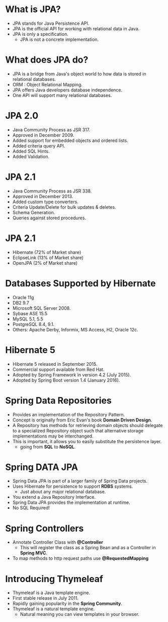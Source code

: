# What is JPA?
* JPA stands for Java Persistence API.
* JPA is the official API for working with relational data in Java.
* JPA is only a specification.
   * JPA is not a concrete implementation.

# What does JPA do?
* JPA is a bridge from Java's object world to how data is stored
in relational databases.
* ORM : Object Relational Mapping.
* JPA offers Java developers database independence.
* One API will support many relational databases.

# JPA 2.0
* Java Community Process as JSR 317.
* Approved in December 2009.
* Added support for embedded objects and ordered lists.
* Added criteria query API.
* Added SQL Hints.
* Added Validation.

# JPA 2.1
* Java Community Process as JSR 338.
* Approved in December 2013.
* Added custom type converters.
* Criteria Update/Delete for bulk updates & deletes.
* Schema Generation.
* Queries against stored procedures.

# JPA 2.1
* Hibernate (72% of Market share)
* EclipseLink (13% of Market share)
* OpenJPA (2% of Market share)

# Databases Supported by Hibernate
* Oracle 11g
* DB2 9.7
* Microsoft SQL Server 2008.
* Sybase ASE 15.5
* MySQL 5.1, 5.5
* PostgreSQL 8.4, 9.1.
* Others: Apache Derby, Informix, MS Access, H2, Oracle 12c.

# Hibernate 5
* Hibernate 5 released in September 2015.
* Commercial support available from Red Hat.
* Adopted by Spring Framework in version 4.2 (July 2015).
* Adopted by Spring Boot version 1.4 (January 2016).

# Spring Data Repositories
* Provides an implementation of the Repository Pattern.
* Concept is originally from Eric Evan's book **Domain Driven Design**.
* A Repository has methods for retrieving domain objects should delegate to a 
specialized Repository object such that alternative storage implementations
may be interchanged.
* This is important, it allows you to easily substitute the persistence layer.
   * going from **SQL** to **NoSQL**.
   
# Spring DATA JPA
* Spring Data JPA is part of a larger family of Spring Data projects.
* Uses Hibernate for persistence to support **RDBS** systems.
  * Just about any major relational database.
* You extend a Java Repository Interface.
* Spring Data JPA provides the implementation at runtime.
* No SQL Required!

# Spring Controllers
* Annotate Controller Class with **@Controller**
  * This will register the class as a Spring Bean and as a Controller in **Spring MVC**.
* To map methods to http request paths use **@RequestedMapping**

# Introducing Thymeleaf
* Thymeleaf is a Java template engine.
* First stable release in July 2011.
* Rapidly gaining popularity in the **Spring Community**.
* Thymeleaf is a natural template engine.
   * Natural meaning you can view templates in your browser.